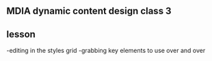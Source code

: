 ## MDIA dynamic content design class 3

## lesson 
-editing in the styles grid
-grabbing key elements to use over and over

